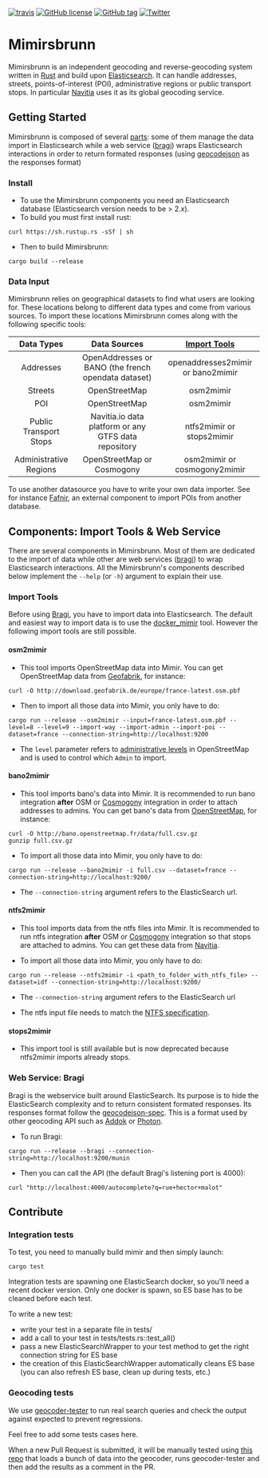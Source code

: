 [![travis](https://travis-ci.org/CanalTP/mimirsbrunn.svg?branch=master)](https://travis-ci.org/CanalTP/mimirsbrunn)
[![GitHub license](https://img.shields.io/github/license/CanalTP/mimirsbrunn.svg)](https://github.com/CanalTP/mimirsbrunn/blob/master/LICENSE)
[![GitHub tag](https://img.shields.io/github/tag/CanalTP/mimirsbrunn.svg)](https://github.com/CanalTP/mimirsbrunn/tag)
[![Twitter](https://img.shields.io/twitter/url/https/github.com/CanalTP/mimirsbrunn.svg?style=social)](https://twitter.com/intent/tweet?text=Wow:&url=https%3A%2F%2Fgithub.com%2FCanalTP%2Fmimirsbrunn)

# Mimirsbrunn

Mimirsbrunn is an independent geocoding and reverse-geocoding system written in [Rust](https://www.rust-lang.org/en-US/) and build upon [Elasticsearch](https://www.elastic.co).
It can handle addresses, streets, points-of-interest (POI), administrative regions or public transport stops.
In particular [Navitia](https://github.com/CanalTP/navitia) uses it as its global geocoding service.

## Getting Started

Mimirsbrunn is composed of several [parts](#components): some of them manage the data import in Elasticsearch while a web service ([bragi](#bragi)) wraps Elasticsearch interactions in order to return formated responses (using [geocodejson](https://github.com/geocoders/geocodejson-spec) as the responses format)

### Install

- To use the Mimirsbrunn components you need an Elasticsearch database (Elasticsearch version needs to be > 2.x).
- To build you must first install rust:
```shell
curl https://sh.rustup.rs -sSf | sh
```
- Then to build Mimirsbrunn:
```shell
cargo build --release
```

### Data Input

Mimirsbrunn relies on geographical datasets to find what users are looking for.
These locations belong to different data types and come from various sources.
To import these locations Mimirsbrunn comes along with the following specific tools:

Data Types | Data Sources | [Import Tools](#components)
:---: | :---: | :---:
Addresses | OpenAddresses  or BANO (the french opendata dataset) | openaddresses2mimir or bano2mimir
Streets | OpenStreetMap | osm2mimir
POI | OpenStreetMap | osm2mimir
Public Transport Stops | Navitia.io data platform  or any GTFS data repository | ntfs2mimir or stops2mimir
Administrative Regions | OpenStreetMap or Cosmogony | osm2mimir or cosmogony2mimir

To use another datasource you have to write your own data importer.
See for instance [Fafnir](https://github.com/QwantResearch/fafnir), an external component to import POIs from another database.

## <a name=components> Components: Import Tools & Web Service </a>

There are several components in Mimirsbrunn. Most of them are dedicated to the import of data while other are web services ([bragi](#bragi)) to wrap Elasticsearch interactions.
All the Mimirsbrunn's components described below implement the `--help` (or `-h`) argument to explain their use.

### Import Tools

Before using [Bragi](#bragi), you have to import data into Elasticsearch.
The default and easiest way to import data is to use the [docker_mimir](https://github.com/QwantResearch/docker_mimir) tool.
However the following import tools are still possible.

#### osm2mimir

- This tool imports OpenStreetMap data into Mimir. You can get OpenStreetMap data from [Geofabrik](http://download.geofabrik.de/), for instance:
```shell
curl -O http://download.geofabrik.de/europe/france-latest.osm.pbf
```
- Then to import all those data into Mimir, you only have to do:
```shell
cargo run --release --osm2mimir --input=france-latest.osm.pbf --level=8 --level=9 --import-way --import-admin --import-poi --dataset=france --connection-string=http://localhost:9200
```
- The `level` parameter refers to [administrative levels](https://wiki.openstreetmap.org/wiki/Tag:boundary%3Dadministrative) in OpenStreetMap and is used to control which `Admin` to import.

#### bano2mimir

- This tool imports bano's data into Mimir. It is recommended to run bano integration **after** OSM or [Cosmogony](https://github.com/osm-without-borders/cosmogony) integration in order to attach addresses to admins. You can get bano's data from [OpenStreetMap](http://bano.openstreetmap.fr/data/), for instance:
```shell
curl -O http://bano.openstreetmap.fr/data/full.csv.gz
gunzip full.csv.gz
```
- To import all those data into Mimir, you only have to do:
```shell
cargo run --release --bano2mimir -i full.csv --dataset=france --connection-string=http://localhost:9200/
```
- The `--connection-string` argument refers to the ElasticSearch url.

#### ntfs2mimir

- This tool imports data from the ntfs files into Mimir. It is recommended to run ntfs integration **after** OSM or [Cosmogony](https://github.com/osm-without-borders/cosmogony) integration so that stops are attached to admins. You can get these data from [Navitia](https://navitia.opendatasoft.com/explore).

- To import all those data into Mimir, you only have to do:
```shell
cargo run --release --ntfs2mimir -i <path_to_folder_with_ntfs_file> --dataset=idf --connection-string=http://localhost:9200/
```

- The `--connection-string` argument refers to the ElasticSearch url

- The ntfs input file needs to match the [NTFS specification](https://github.com/CanalTP/navitia/blob/dev/documentation/ntfs/ntfs_0.6.md).

#### stops2mimir

- This import tool is still available but is now deprecated because ntfs2mimir imports already stops.

### <a name=bragi> Web Service: Bragi </a>

Bragi is the webservice built around ElasticSearch.
Its purpose is to hide the ElasticSearch complexity and to return consistent formated responses.
Its responses format follow the [geocodejson-spec](https://github.com/geocoders/geocodejson-spec).
This is a format used by other geocoding API such as [Addok](https://github.com/addok/addok) or [Photon](https://github.com/komoot/photon).

- To run Bragi:
```shell
cargo run --release --bragi --connection-string=http://localhost:9200/munin
```

- Then you can call the API (the default Bragi's listening port is 4000):
```
curl "http://localhost:4000/autocomplete?q=rue+hector+malot"
```

## Contribute

### Integration tests

To test, you need to manually build mimir and then simply launch:

```shell
cargo test
```

Integration tests are spawning one ElasticSearch docker, so you'll need a recent docker version. Only one docker is spawn, so ES base has to be cleaned before each test.

To write a new test:

- write your test in a separate file in tests/
- add a call to your test in tests/tests.rs::test_all()
- pass a new ElasticSearchWrapper to your test method to get the right connection string for ES base
- the creation of this ElasticSearchWrapper automatically cleans ES base (you can also refresh ES base, clean up during tests, etc.)

### Geocoding tests

We use [geocoder-tester](https://github.com/geocoders/geocoder-tester) to run real search queries and check the output against expected to prevent regressions.

Feel free to add some tests cases here.

When a new Pull Request is submitted, it will be manually tested using [this repo](https://gitlab.com/QwantResearch/mimir-geocoder-tester/) that loads a bunch of data into the geocoder, runs geocoder-tester and then add the results as a comment in the PR.
